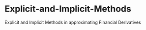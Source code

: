 # Explicit-and-Implicit-Methods
Explicit and Implicit Methods in approximating Financial Derivatives
